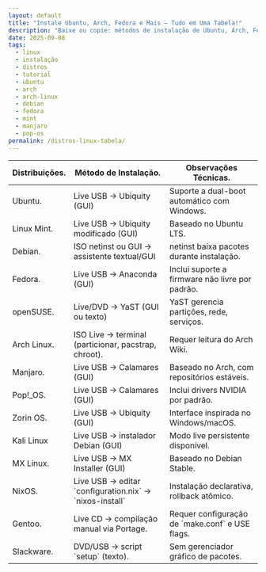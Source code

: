 ```yaml
---
layout: default
title: "Instale Ubuntu, Arch, Fedora e Mais — Tudo em Uma Tabela!"
description: "Baixe ou copie: métodos de instalação de Ubuntu, Arch, Fedora, Mint, Manjaro, Pop!_OS e mais — tudo em uma tabela fácil de usar."
date: 2025-09-08
tags:
  - linux
  - instalação
  - distros
  - tutorial
  - ubuntu
  - arch
  - arch-linux
  - debian
  - fedora
  - mint
  - manjaro
  - pop-os
permalink: /distros-linux-tabela/
---
```




<section class="post-content">




<table class="evergreen-table">
  <thead>
    <tr>
      <th>Distribuições.</th>
      <th>Método de Instalação.</th>
      <th>Observações Técnicas.</th>
    </tr>
  </thead>
  <tbody>
    <tr>
      <td data-label="Distribuição">Ubuntu.</td>
      <td data-label="Método de Instalação">Live USB → Ubiquity (GUI)</td>
      <td data-label="Observações Técnicas">Suporte a dual-boot automático com Windows.</td>
    </tr>
    <tr>
      <td data-label="Distribuição">Linux Mint.</td>
      <td data-label="Método de Instalação">Live USB → Ubiquity modificado (GUI)</td>
      <td data-label="Observações Técnicas">Baseado no Ubuntu LTS.</td>
    </tr>
    <tr>
      <td data-label="Distribuição">Debian.</td>
      <td data-label="Método de Instalação">ISO netinst ou GUI → assistente textual/GUI</td>
      <td data-label="Observações Técnicas">netinst baixa pacotes durante instalação.</td>
    </tr>
    <tr>
      <td data-label="Distribuição">Fedora.</td>
      <td data-label="Método de Instalação">Live USB → Anaconda (GUI)</td>
      <td data-label="Observações Técnicas">Inclui suporte a firmware não livre por padrão.</td>
    </tr>
    <tr>
      <td data-label="Distribuição">openSUSE.</td>
      <td data-label="Método de Instalação">Live/DVD → YaST (GUI ou texto)</td>
      <td data-label="Observações Técnicas">YaST gerencia partições, rede, serviços.</td>
    </tr>
    <tr>
      <td data-label="Distribuição">Arch Linux.</td>
      <td data-label="Método de Instalação">ISO Live → terminal (particionar, pacstrap, chroot).</td>
      <td data-label="Observações Técnicas">Requer leitura do Arch Wiki.</td>
    </tr>
    <tr>
      <td data-label="Distribuição">Manjaro.</td>
      <td data-label="Método de Instalação">Live USB → Calamares (GUI)</td>
      <td data-label="Observações Técnicas">Baseado no Arch, com repositórios estáveis.</td>
    </tr>
    <tr>
      <td data-label="Distribuição">Pop!_OS.</td>
      <td data-label="Método de Instalação">Live USB → Calamares (GUI)</td>
      <td data-label="Observações Técnicas">Inclui drivers NVIDIA por padrão.</td>
    </tr>
    <tr>
      <td data-label="Distribuição">Zorin OS.</td>
      <td data-label="Método de Instalação">Live USB → Ubiquity (GUI)</td>
      <td data-label="Observações Técnicas">Interface inspirada no Windows/macOS.</td>
    </tr>
    <tr>
      <td data-label="Distribuição">Kali Linux</td>
      <td data-label="Método de Instalação">Live USB → instalador Debian (GUI)</td>
      <td data-label="Observações Técnicas">Modo live persistente disponível.</td>
    </tr>
    <tr>
      <td data-label="Distribuição">MX Linux.</td>
      <td data-label="Método de Instalação">Live USB → MX Installer (GUI)</td>
      <td data-label="Observações Técnicas">Baseado no Debian Stable.</td>
    </tr>
    <tr>
      <td data-label="Distribuição">NixOS.</td>
      <td data-label="Método de Instalação">Live USB → editar `configuration.nix` → `nixos-install`</td>
      <td data-label="Observações Técnicas">Instalação declarativa, rollback atômico.</td>
    </tr>
    <tr>
      <td data-label="Distribuição">Gentoo.</td>
      <td data-label="Método de Instalação">Live CD → compilação manual via Portage.</td>
      <td data-label="Observações Técnicas">Requer configuração de `make.conf` e USE flags.</td>
    </tr>
    <tr>
      <td data-label="Distribuição">Slackware.</td>
      <td data-label="Método de Instalação">DVD/USB → script `setup` (texto).</td>
      <td data-label="Observações Técnicas">Sem gerenciador gráfico de pacotes.</td>
    </tr>
  </tbody>
</table>




 

